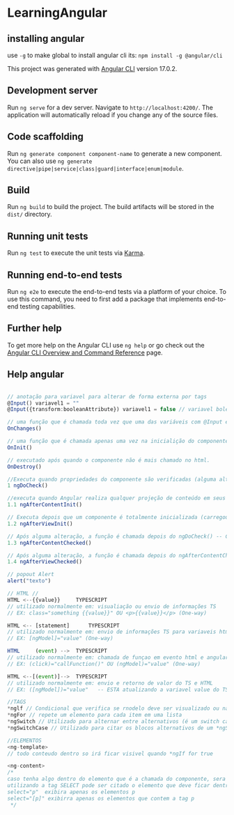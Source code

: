 # LearningAngular

## installing angular
use `-g` to make global
to install angular cli its: `npm install -g @angular/cli`

This project was generated with [Angular CLI](https://github.com/angular/angular-cli) version 17.0.2.

## Development server

Run `ng serve` for a dev server. Navigate to `http://localhost:4200/`. The application will automatically reload if you change any of the source files.

## Code scaffolding

Run `ng generate component component-name` to generate a new component. You can also use `ng generate directive|pipe|service|class|guard|interface|enum|module`.

## Build

Run `ng build` to build the project. The build artifacts will be stored in the `dist/` directory.

## Running unit tests

Run `ng test` to execute the unit tests via [Karma](https://karma-runner.github.io).

## Running end-to-end tests

Run `ng e2e` to execute the end-to-end tests via a platform of your choice. To use this command, you need to first add a package that implements end-to-end testing capabilities.

## Further help

To get more help on the Angular CLI use `ng help` or go check out the [Angular CLI Overview and Command Reference](https://angular.io/cli) page.


## Help angular
```ts

// anotação para variavel para alterar de forma externa por tags
@Input() variavel1 = ""
@Input({transform:booleanAttribute}) variavel1 = false // variavel boleana

// uma função que é chamada toda vez que uma das variáveis com @Input é alterada de maneira externa
OnChanges()

// uma função que é chamada apenas uma vez na inicialição do componente (na chamada do componente em HTML)
OnInit()

// executado após quando o componente não é mais chamado no html.
OnDestroy()

//Executa quando propriedades do componente são verificadas (alguma alteração ocorre)
1 ngDoCheck()

//executa quando Angular realiza qualquer projeção de conteúdo em seus componentes -- CONTEUDO
1.1 ngAfterContentInit()

// Executa depois que um componente é totalmente inicializada (carregou tudo da parte visual) -- RENDERIZAÇÃO
1.2 ngAfterViewInit()

// Após alguma alteração, a função é chamada depois do ngDoCheck() -- CONTEUDO
1.3 ngAfterContentChecked()

// Após alguma alteração, a função é chamada depois do ngAfterContentChecked() -- RENDERIZAÇÃO
1.4 ngAfterViewChecked()

// popout Alert
alert("texto")

// HTML //
HTML <--{{value}}     TYPESCRIPT
// utilizado normalmente em: visualiação ou envio de informações TS
// EX: class="something {{value}}" OU <p>{{value}}</p> (One-way)

HTML <-- [statement]      TYPESCRIPT
// utilizado normalmente em: envio de informações TS para variaveis html
// EX: [ngModel]="value" (One-way)

HTML     (event) -->  TYPESCRIPT
// utilizado normalmente em: chamada de funçao em evento html e angular
// EX: (click)="callFunction()" OU (ngModel)="value" (One-way)

HTML <--[(event)]-->  TYPESCRIPT
// utilizado normalmente em: envio e retorno de valor do TS e HTML
// EX: ([ngModel])="value"   -- ESTA atualizando a variavel value do TS e também pode atualizar a variavel do elemento (Two-ways)

//TAGS
*nglf // Condicional que verifica se rnodelo deve ser visualizado ou nao
*ngFor // repete um elemento para cada item em uma lista
*ngSwitch // Utilizado para alternar entre alternativos (é um switch case)
*ngSwitchCase // Utilizado para citar os blocos alternativos de um *ngSwitch

//ELEMENTOS
<ng-template> 
// todo conteudo dentro so irá ficar visivel quando *ngIf for true

<ng-content>  
/* 
caso tenha algo dentro do elemento que é a chamada do componente, sera mostrado dentro do ng-content e
utilizando a tag SELECT pode ser citado o elemento que deve ficar dentro do ng-content por exemplo:
select="p"  exibira apenas os elementos p
select="[p]" exibirra apenas os elementos que contem a tag p
 */
```